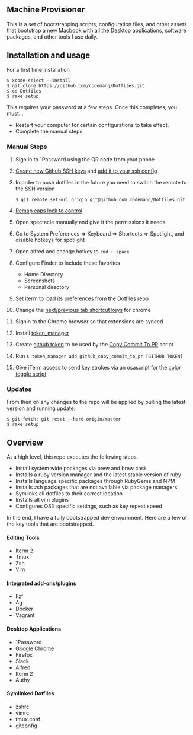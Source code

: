 Machine Provisioner
-------------------

This is a set of bootstrapping scripts, configuration files, and other assets
that bootstrap a new Macbook with all the Desktop applications, software
packages, and other tools I use daily.

## Installation and usage

For a first time installation
```
$ xcode-select --install
$ git clone https://github.com/codemang/Dotfiles.git
$ cd Dotfiles
$ rake setup
```

This requires your password at a few steps. Once this completes, you must...

* Restart your computer for certain configurations to take effect.
* Complete the manual steps.

### Manual Steps

1) Sign in to 1Password using the QR code from your phone

1) [Create new Github SSH keys](https://help.github.com/articles/generating-a-new-ssh-key-and-adding-it-to-the-ssh-agent/) and [add it to your ssh config](https://www.keybits.net/post/automatically-use-correct-ssh-key-for-remote-git-repo/)

1) In order to push dotfiles in the future you need to switch the remote to the
SSH version

    ```
    $ git remote set-url origin git@github.com:codemang/Dotfiles.git
    ```

1) [Remap caps lock to control](https://stackoverflow.com/questions/127591/using-caps-lock-as-esc-in-mac-os-x/40254864#40254864)

1) Open spectacle manually and give it the permissions it needs.

1) Go to System Preferences => Keyboard => Shortcuts => Spotlight, and disable
hotkeys for spotlight

1) Open alfred and change hotkey to `cmd + space`

1) Configure Finder to include these favorites
    * Home Directory
    * Screenshots
    * Personal directory

1) Set iterm to load its preferences from the Dotfiles repo

1) Change the [next/previous tab shortcut
keys](https://superuser.com/questions/497526/how-to-customize-google-chrome-keyboard-shortcuts) for chrome

1) Signin to the Chrome browser so that extensions are synced

1) Install [token_manager](https://github.com/codemang/token_manager)

1) Create [github
token](https://help.github.com/en/articles/creating-a-personal-access-token-for-the-command-line)
to be used by the [Copy Commit To PR](https://github.com/codemang/Dotfiles/blob/master/util/copy_commit_to_pr.rb) script

1)  Run `$ token_manager add github_copy_commit_to_pr [GITHUB TOKEN]`

1) Give iTerm access to send key strokes via an osascript for the [color toggle
script](util/toggle_colors.rb)

### Updates

From then on any changes to the repo will be applied by pulling the latest version and running update.

```
$ git fetch; git reset --hard origin/master
$ rake setup
```

Overview
--------

At a high level, this repo executes the following steps.

* Install system wide packages via brew and brew cask
* Installs a ruby version manager and the latest stable version of ruby
* Installs language specific packages through RubyGems and NPM
* Installs zsh packages that are not available via package managers
* Symlinks all dotfiles to their correct location
* Installs all vim plugins
* Configures OSX specific settings, such as key repeat speed

In the end, I have a fully bootstrapped dev enviornment. Here are a few of the
key tools that are bootstrapped.

#### Editing Tools
* Iterm 2
* Tmux
* Zsh
* Vim

#### Integrated add-ons/plugins
* Fzf
* Ag
* Docker
* Vagrant

#### Desktop Applications
* 1Password
* Google Chrome
* Firefox
* Slack
* Alfred
* Iterm 2
* Authy

#### Symlinked Dotfiles
* zshrc
* vimrc
* tmux.conf
* gitconfig
